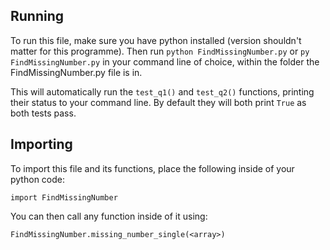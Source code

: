 ## Running
To run this file, make sure you have python installed (version shouldn't matter for this programme).
Then run `python FindMissingNumber.py` or `py FindMissingNumber.py` in your command line of choice, within the folder the FindMissingNumber.py file is in.

This will automatically run the `test_q1()` and `test_q2()` functions, printing their status to your command line. By default they will both print `True` as both tests pass.

## Importing
To import this file and its functions, place the following inside of your python code:

`import FindMissingNumber`

You can then call any function inside of it using:

`FindMissingNumber.missing_number_single(<array>)`